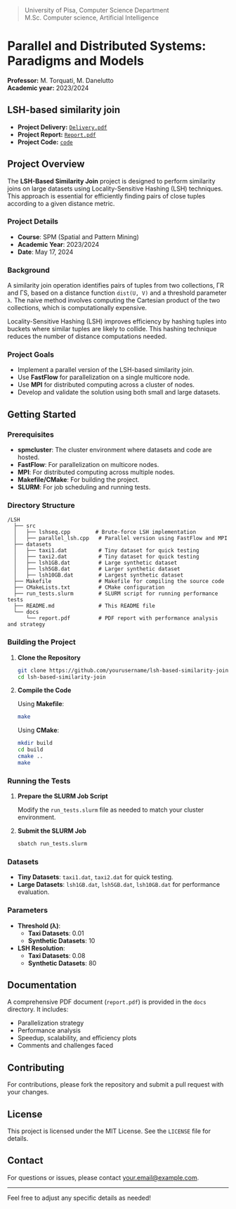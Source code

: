 > University of Pisa, Computer Science Department \
> M.Sc. Computer science, Artificial Intelligence


# Parallel and Distributed Systems: Paradigms and Models

**Professor:** M. Torquati, M. Danelutto \
**Academic year:** 2023/2024 

## LSH-based similarity join

  * **Project Delivery:** [`Delivery.pdf`](Delivery.pdf)
  * **Project Report:** [`Report.pdf`](Report.pdf)
  * **Project Code:** [`code`](code)
   
## Project Overview

The **LSH-Based Similarity Join** project is designed to perform similarity joins on large datasets using Locality-Sensitive Hashing (LSH) techniques. This approach is essential for efficiently finding pairs of close tuples according to a given distance metric.

### Project Details

- **Course**: SPM (Spatial and Pattern Mining)
- **Academic Year**: 2023/2024
- **Date**: May 17, 2024

### Background

A similarity join operation identifies pairs of tuples from two collections, ΓR and ΓS, based on a distance function `dist(U, V)` and a threshold parameter `λ`. The naive method involves computing the Cartesian product of the two collections, which is computationally expensive.

Locality-Sensitive Hashing (LSH) improves efficiency by hashing tuples into buckets where similar tuples are likely to collide. This hashing technique reduces the number of distance computations needed.

### Project Goals

- Implement a parallel version of the LSH-based similarity join.
- Use **FastFlow** for parallelization on a single multicore node.
- Use **MPI** for distributed computing across a cluster of nodes.
- Develop and validate the solution using both small and large datasets.

## Getting Started

### Prerequisites

- **spmcluster**: The cluster environment where datasets and code are hosted.
- **FastFlow**: For parallelization on multicore nodes.
- **MPI**: For distributed computing across multiple nodes.
- **Makefile/CMake**: For building the project.
- **SLURM**: For job scheduling and running tests.

### Directory Structure

```
/LSH
  ├── src
  │   ├── lshseq.cpp        # Brute-force LSH implementation
  │   ├── parallel_lsh.cpp   # Parallel version using FastFlow and MPI
  ├── datasets
  │   ├── taxi1.dat          # Tiny dataset for quick testing
  │   ├── taxi2.dat          # Tiny dataset for quick testing
  │   ├── lsh1GB.dat         # Large synthetic dataset
  │   ├── lsh5GB.dat         # Larger synthetic dataset
  │   ├── lsh10GB.dat        # Largest synthetic dataset
  ├── Makefile               # Makefile for compiling the source code
  ├── CMakeLists.txt         # CMake configuration
  ├── run_tests.slurm        # SLURM script for running performance tests
  ├── README.md              # This README file
  └── docs
      └── report.pdf         # PDF report with performance analysis and strategy
```

### Building the Project

1. **Clone the Repository**

   ```bash
   git clone https://github.com/yourusername/lsh-based-similarity-join.git
   cd lsh-based-similarity-join
   ```

2. **Compile the Code**

   Using **Makefile**:
   ```bash
   make
   ```

   Using **CMake**:
   ```bash
   mkdir build
   cd build
   cmake ..
   make
   ```

### Running the Tests

1. **Prepare the SLURM Job Script**

   Modify the `run_tests.slurm` file as needed to match your cluster environment.

2. **Submit the SLURM Job**

   ```bash
   sbatch run_tests.slurm
   ```

### Datasets

- **Tiny Datasets**: `taxi1.dat`, `taxi2.dat` for quick testing.
- **Large Datasets**: `lsh1GB.dat`, `lsh5GB.dat`, `lsh10GB.dat` for performance evaluation.

### Parameters

- **Threshold (λ)**:
  - **Taxi Datasets**: 0.01
  - **Synthetic Datasets**: 10
- **LSH Resolution**:
  - **Taxi Datasets**: 0.08
  - **Synthetic Datasets**: 80

## Documentation

A comprehensive PDF document (`report.pdf`) is provided in the `docs` directory. It includes:

- Parallelization strategy
- Performance analysis
- Speedup, scalability, and efficiency plots
- Comments and challenges faced

## Contributing

For contributions, please fork the repository and submit a pull request with your changes.

## License

This project is licensed under the MIT License. See the `LICENSE` file for details.

## Contact

For questions or issues, please contact [your.email@example.com](mailto:your.email@example.com).

---

Feel free to adjust any specific details as needed!


